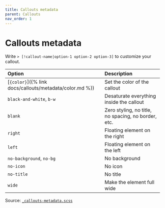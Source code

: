 ```yaml
---
title: Callouts metadata
parent: Callouts
nav_order: 1
---
```


# Callouts metadata

Write `> [!callout-name|option-1 option-2 option-3]` to customize your callout.

| Option                   | Description                                         |
|:-------------------------|:----------------------------------------------------|
| [`{color}`]({% link docs/callouts/metadata/color.md %}) | Set the color of the callout |
| `black-and-white`, `b-w` | Desaturate everything inside the callout            |
| `blank`                  | Zero styling, no title, no spacing, no border, etc. |
| `right`                  | Floating element on the right                       |
| `left`                   | Floating element on the left                        |
| `no-background`, `no-bg` | No background                                       |
| `no-icon`                | No icon                                             |
| `no-title`               | No title                                            |
| `wide`                   | Make the element full wide                          |

Source: [`_callouts-metadata.scss`](https://github.com/ElsaTam/obsidian-fancy-a-story/blob/main/scss/editor/callouts/_callouts-metadata.scss)